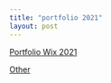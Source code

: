 ```yaml
---
title: "portfolio 2021"
layout: post
---
```


[Portfolio Wix 2021](https://lukekeatinglk03.wixsite.com/website)

<a href="/portfolio 20212.md" >Other</a>


